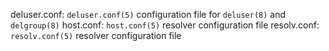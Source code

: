 deluser.conf: `deluser.conf(5)` configuration file for `deluser(8)` and `delgroup(8)`
host.conf: `host.conf(5)` resolver configuration file 
resolv.conf: `resolv.conf(5)` resolver configuration file
